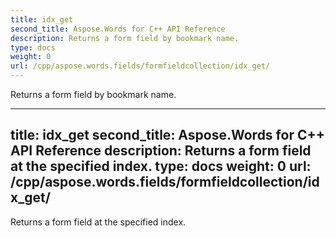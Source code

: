 ```yaml
---
title: idx_get
second_title: Aspose.Words for C++ API Reference
description: Returns a form field by bookmark name. 
type: docs
weight: 0
url: /cpp/aspose.words.fields/formfieldcollection/idx_get/
---
```


Returns a form field by bookmark name. 

---
title: idx_get
second_title: Aspose.Words for C++ API Reference
description: Returns a form field at the specified index. 
type: docs
weight: 0
url: /cpp/aspose.words.fields/formfieldcollection/idx_get/
---

Returns a form field at the specified index. 

